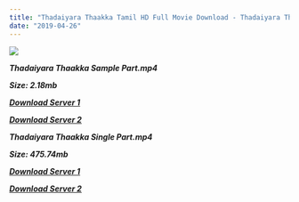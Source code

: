 ```yaml
---
title: "Thadaiyara Thaakka Tamil HD Full Movie Download - Thadaiyara Thaakka Tamil HD Movie Download"
date: "2019-04-26"
---
```


[![](https://2.bp.blogspot.com/-yaoH8SjSe8c/XMM37A7DboI/AAAAAAAABCQ/WQ59rR7gWNE1Wp8HMLr8jAx_iVghV3rPACLcBGAs/s320/Thadaiyara-Thaakka-2012.jpg)](https://2.bp.blogspot.com/-yaoH8SjSe8c/XMM37A7DboI/AAAAAAAABCQ/WQ59rR7gWNE1Wp8HMLr8jAx_iVghV3rPACLcBGAs/s1600/Thadaiyara-Thaakka-2012.jpg)

**_Thadaiyara Thaakka Sample Part.mp4_**

**_Size: 2.18mb_**

**_[Download Server 1](http://p1.wetransfer.vip/files/Tamil{2c088f659142c0283fde3b45bf50b63be20aae7f704a2f0bf67686df6392cb2e}20Movies/Tamil{2c088f659142c0283fde3b45bf50b63be20aae7f704a2f0bf67686df6392cb2e}20Recent{2c088f659142c0283fde3b45bf50b63be20aae7f704a2f0bf67686df6392cb2e}20Movies/Thadaiyara{2c088f659142c0283fde3b45bf50b63be20aae7f704a2f0bf67686df6392cb2e}20Thaakka{2c088f659142c0283fde3b45bf50b63be20aae7f704a2f0bf67686df6392cb2e}20(2012)/Thadaiyara{2c088f659142c0283fde3b45bf50b63be20aae7f704a2f0bf67686df6392cb2e}20Thaakka{2c088f659142c0283fde3b45bf50b63be20aae7f704a2f0bf67686df6392cb2e}20HDRip/Thadaiyara{2c088f659142c0283fde3b45bf50b63be20aae7f704a2f0bf67686df6392cb2e}20Thaakka{2c088f659142c0283fde3b45bf50b63be20aae7f704a2f0bf67686df6392cb2e}20(2012){2c088f659142c0283fde3b45bf50b63be20aae7f704a2f0bf67686df6392cb2e}20Sample{2c088f659142c0283fde3b45bf50b63be20aae7f704a2f0bf67686df6392cb2e}20(640x360).mp4)_**

**_[Download Server 2](http://p1.wetransfer.vip/files/Tamil{2c088f659142c0283fde3b45bf50b63be20aae7f704a2f0bf67686df6392cb2e}20Movies/Tamil{2c088f659142c0283fde3b45bf50b63be20aae7f704a2f0bf67686df6392cb2e}20Recent{2c088f659142c0283fde3b45bf50b63be20aae7f704a2f0bf67686df6392cb2e}20Movies/Thadaiyara{2c088f659142c0283fde3b45bf50b63be20aae7f704a2f0bf67686df6392cb2e}20Thaakka{2c088f659142c0283fde3b45bf50b63be20aae7f704a2f0bf67686df6392cb2e}20(2012)/Thadaiyara{2c088f659142c0283fde3b45bf50b63be20aae7f704a2f0bf67686df6392cb2e}20Thaakka{2c088f659142c0283fde3b45bf50b63be20aae7f704a2f0bf67686df6392cb2e}20HDRip/Thadaiyara{2c088f659142c0283fde3b45bf50b63be20aae7f704a2f0bf67686df6392cb2e}20Thaakka{2c088f659142c0283fde3b45bf50b63be20aae7f704a2f0bf67686df6392cb2e}20(2012){2c088f659142c0283fde3b45bf50b63be20aae7f704a2f0bf67686df6392cb2e}20Sample{2c088f659142c0283fde3b45bf50b63be20aae7f704a2f0bf67686df6392cb2e}20(640x360).mp4)_**

**_Thadaiyara Thaakka Single Part.mp4_**

**_Size: 475.74mb_**

**_[Download Server 1](http://p1.wetransfer.vip/files/Tamil{2c088f659142c0283fde3b45bf50b63be20aae7f704a2f0bf67686df6392cb2e}20Movies/Tamil{2c088f659142c0283fde3b45bf50b63be20aae7f704a2f0bf67686df6392cb2e}20Recent{2c088f659142c0283fde3b45bf50b63be20aae7f704a2f0bf67686df6392cb2e}20Movies/Thadaiyara{2c088f659142c0283fde3b45bf50b63be20aae7f704a2f0bf67686df6392cb2e}20Thaakka{2c088f659142c0283fde3b45bf50b63be20aae7f704a2f0bf67686df6392cb2e}20(2012)/Thadaiyara{2c088f659142c0283fde3b45bf50b63be20aae7f704a2f0bf67686df6392cb2e}20Thaakka{2c088f659142c0283fde3b45bf50b63be20aae7f704a2f0bf67686df6392cb2e}20HDRip/Thadaiyara{2c088f659142c0283fde3b45bf50b63be20aae7f704a2f0bf67686df6392cb2e}20Thaakka{2c088f659142c0283fde3b45bf50b63be20aae7f704a2f0bf67686df6392cb2e}20(2012){2c088f659142c0283fde3b45bf50b63be20aae7f704a2f0bf67686df6392cb2e}20Single{2c088f659142c0283fde3b45bf50b63be20aae7f704a2f0bf67686df6392cb2e}20Part{2c088f659142c0283fde3b45bf50b63be20aae7f704a2f0bf67686df6392cb2e}20(640x360).mp4)_**

**_[Download Server 2](http://p1.wetransfer.vip/files/Tamil{2c088f659142c0283fde3b45bf50b63be20aae7f704a2f0bf67686df6392cb2e}20Movies/Tamil{2c088f659142c0283fde3b45bf50b63be20aae7f704a2f0bf67686df6392cb2e}20Recent{2c088f659142c0283fde3b45bf50b63be20aae7f704a2f0bf67686df6392cb2e}20Movies/Thadaiyara{2c088f659142c0283fde3b45bf50b63be20aae7f704a2f0bf67686df6392cb2e}20Thaakka{2c088f659142c0283fde3b45bf50b63be20aae7f704a2f0bf67686df6392cb2e}20(2012)/Thadaiyara{2c088f659142c0283fde3b45bf50b63be20aae7f704a2f0bf67686df6392cb2e}20Thaakka{2c088f659142c0283fde3b45bf50b63be20aae7f704a2f0bf67686df6392cb2e}20HDRip/Thadaiyara{2c088f659142c0283fde3b45bf50b63be20aae7f704a2f0bf67686df6392cb2e}20Thaakka{2c088f659142c0283fde3b45bf50b63be20aae7f704a2f0bf67686df6392cb2e}20(2012){2c088f659142c0283fde3b45bf50b63be20aae7f704a2f0bf67686df6392cb2e}20Single{2c088f659142c0283fde3b45bf50b63be20aae7f704a2f0bf67686df6392cb2e}20Part{2c088f659142c0283fde3b45bf50b63be20aae7f704a2f0bf67686df6392cb2e}20(640x360).mp4)_**

